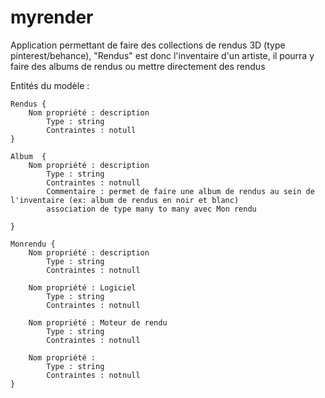 # myrender
Application permettant de faire des collections de rendus 3D (type pinterest/behance), "Rendus" est donc l'inventaire d'un artiste, il pourra y faire des albums de rendus ou mettre directement des rendus

Entités du modèle :
    
    
    Rendus { 
        Nom propriété : description
            Type : string
            Contraintes : notull
    }

    Album  {
        Nom propriété : description
            Type : string
            Contraintes : notnull
            Commentaire : permet de faire une album de rendus au sein de l'inventaire (ex: album de rendus en noir et blanc)
            association de type many to many avec Mon rendu

    }   

    Monrendu {
        Nom propriété : description
            Type : string
            Contraintes : notnull

        Nom propriété : Logiciel
            Type : string
            Contraintes : notnull
        
        Nom propriété : Moteur de rendu
            Type : string
            Contraintes : notnull

        Nom propriété : 
            Type : string
            Contraintes : notnull        
    }
